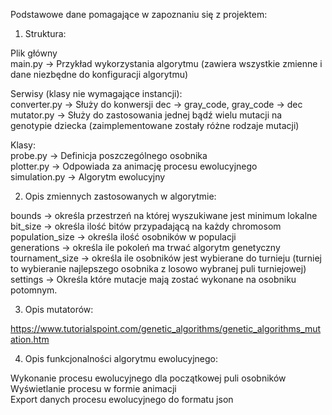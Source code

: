 Podstawowe dane pomagające w zapoznaniu się z projektem:

1. Struktura:<br />

Plik główny<br />
  main.py -> Przykład wykorzystania algorytmu (zawiera wszystkie zmienne i dane niezbędne do konfiguracji algorytmu)<br />

Serwisy (klasy nie wymagające instancji):<br />
  converter.py -> Służy do konwersji dec -> gray_code, gray_code -> dec<br />
  mutator.py -> Służy do zastosowania jednej bądź wielu mutacji na genotypie dziecka (zaimplementowane zostały różne rodzaje mutacji)<br />

Klasy:<br />
  probe.py -> Definicja poszczególnego osobnika<br />
  plotter.py -> Odpowiada za animację procesu ewolucyjnego<br />
  simulation.py -> Algorytm ewolucyjny<br />

2. Opis zmiennych zastosowanych w algorytmie:

bounds -> określa przestrzeń na której wyszukiwane jest minimum lokalne<br />
bit_size -> określa ilość bitów przypadającą na każdy chromosom<br />
population_size -> określa ilość osobników w populacji<br />
generations -> określa ile pokoleń ma trwać algorytm genetyczny<br />
tournament_size -> określa ile osobników jest wybierane do turnieju (turniej to wybieranie najlepszego osobnika z losowo wybranej puli turniejowej)<br />
settings -> Określa które mutacje mają zostać wykonane na osobniku potomnym.<br />

3. Opis mutatorów:<br />

https://www.tutorialspoint.com/genetic_algorithms/genetic_algorithms_mutation.htm 

4. Opis funkcjonalności algorytmu ewolucyjnego:<br />

Wykonanie procesu ewolucyjnego dla początkowej puli osobników<br />
Wyświetlanie procesu w formie animacji<br />
Export danych procesu ewolucyjnego do formatu json<br />
